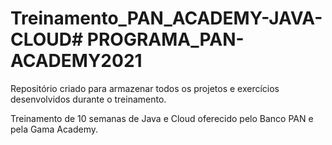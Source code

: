 # Treinamento_PAN_ACADEMY-JAVA-CLOUD# PROGRAMA_PAN-ACADEMY2021


Repositório criado para armazenar todos os projetos e exercícios desenvolvidos durante o treinamento.

Treinamento de 10 semanas de Java e Cloud oferecido pelo Banco PAN e pela Gama Academy.
